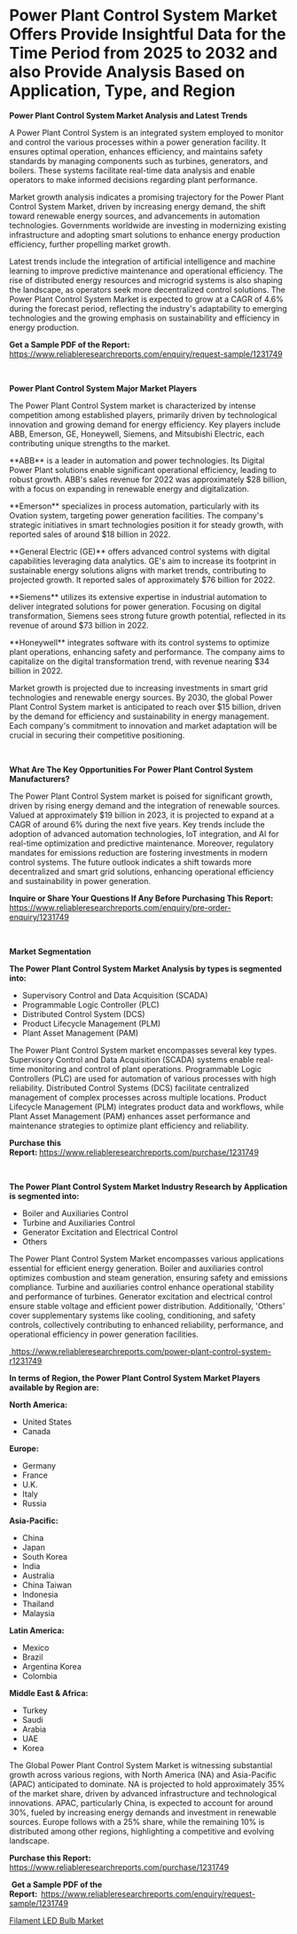 <p><h1>Power Plant Control System Market Offers Provide Insightful Data for the Time Period from 2025 to 2032 and also Provide Analysis Based on Application, Type, and Region</h1></p><p><strong>Power Plant Control System Market Analysis and Latest Trends</strong></p>
<p><p>A Power Plant Control System is an integrated system employed to monitor and control the various processes within a power generation facility. It ensures optimal operation, enhances efficiency, and maintains safety standards by managing components such as turbines, generators, and boilers. These systems facilitate real-time data analysis and enable operators to make informed decisions regarding plant performance.</p><p>Market growth analysis indicates a promising trajectory for the Power Plant Control System Market, driven by increasing energy demand, the shift toward renewable energy sources, and advancements in automation technologies. Governments worldwide are investing in modernizing existing infrastructure and adopting smart solutions to enhance energy production efficiency, further propelling market growth.</p><p>Latest trends include the integration of artificial intelligence and machine learning to improve predictive maintenance and operational efficiency. The rise of distributed energy resources and microgrid systems is also shaping the landscape, as operators seek more decentralized control solutions. The Power Plant Control System Market is expected to grow at a CAGR of 4.6% during the forecast period, reflecting the industry's adaptability to emerging technologies and the growing emphasis on sustainability and efficiency in energy production.</p></p>
<p><strong>Get a Sample PDF of the Report:&nbsp;</strong> <a href="https://www.reliableresearchreports.com/enquiry/request-sample/1231749?utm_campaign=3364&utm_medium=2&utm_source=Github&utm_content=ia&utm_term=07042025&utm_id=power-plant-control-system">https://www.reliableresearchreports.com/enquiry/request-sample/1231749</a></p>
<p>&nbsp;</p>
<p><strong>Power Plant Control System Major Market Players</strong></p>
<p><p>The Power Plant Control System market is characterized by intense competition among established players, primarily driven by technological innovation and growing demand for energy efficiency. Key players include ABB, Emerson, GE, Honeywell, Siemens, and Mitsubishi Electric, each contributing unique strengths to the market.</p><p>**ABB** is a leader in automation and power technologies. Its Digital Power Plant solutions enable significant operational efficiency, leading to robust growth. ABB's sales revenue for 2022 was approximately $28 billion, with a focus on expanding in renewable energy and digitalization.</p><p>**Emerson** specializes in process automation, particularly with its Ovation system, targeting power generation facilities. The company's strategic initiatives in smart technologies position it for steady growth, with reported sales of around $18 billion in 2022.</p><p>**General Electric (GE)** offers advanced control systems with digital capabilities leveraging data analytics. GE's aim to increase its footprint in sustainable energy solutions aligns with market trends, contributing to projected growth. It reported sales of approximately $76 billion for 2022.</p><p>**Siemens** utilizes its extensive expertise in industrial automation to deliver integrated solutions for power generation. Focusing on digital transformation, Siemens sees strong future growth potential, reflected in its revenue of around $73 billion in 2022.</p><p>**Honeywell** integrates software with its control systems to optimize plant operations, enhancing safety and performance. The company aims to capitalize on the digital transformation trend, with revenue nearing $34 billion in 2022.</p><p>Market growth is projected due to increasing investments in smart grid technologies and renewable energy sources. By 2030, the global Power Plant Control System market is anticipated to reach over $15 billion, driven by the demand for efficiency and sustainability in energy management. Each company's commitment to innovation and market adaptation will be crucial in securing their competitive positioning.</p></p>
<p>&nbsp;</p>
<p><strong>What Are The Key Opportunities For Power Plant Control System Manufacturers?</strong></p>
<p><p>The Power Plant Control System market is poised for significant growth, driven by rising energy demand and the integration of renewable sources. Valued at approximately $19 billion in 2023, it is projected to expand at a CAGR of around 6% during the next five years. Key trends include the adoption of advanced automation technologies, IoT integration, and AI for real-time optimization and predictive maintenance. Moreover, regulatory mandates for emissions reduction are fostering investments in modern control systems. The future outlook indicates a shift towards more decentralized and smart grid solutions, enhancing operational efficiency and sustainability in power generation.</p></p>
<p><strong>Inquire or Share Your Questions If Any Before Purchasing This Report:</strong> <a href="https://www.reliableresearchreports.com/enquiry/pre-order-enquiry/1231749?utm_campaign=3364&utm_medium=2&utm_source=Github&utm_content=ia&utm_term=07042025&utm_id=power-plant-control-system">https://www.reliableresearchreports.com/enquiry/pre-order-enquiry/1231749</a></p>
<p>&nbsp;</p>
<p><strong>Market Segmentation</strong></p>
<p><strong>The Power Plant Control System Market Analysis by types is segmented into:</strong></p>
<p><ul><li>Supervisory Control and Data Acquisition (SCADA)</li><li>Programmable Logic Controller (PLC)</li><li>Distributed Control System (DCS)</li><li>Product Lifecycle Management (PLM)</li><li>Plant Asset Management (PAM)</li></ul></p>
<p><p>The Power Plant Control System market encompasses several key types. Supervisory Control and Data Acquisition (SCADA) systems enable real-time monitoring and control of plant operations. Programmable Logic Controllers (PLC) are used for automation of various processes with high reliability. Distributed Control Systems (DCS) facilitate centralized management of complex processes across multiple locations. Product Lifecycle Management (PLM) integrates product data and workflows, while Plant Asset Management (PAM) enhances asset performance and maintenance strategies to optimize plant efficiency and reliability.</p></p>
<p><strong>Purchase this Report:&nbsp;</strong><a href="https://www.reliableresearchreports.com/purchase/1231749?utm_campaign=3364&utm_medium=2&utm_source=Github&utm_content=ia&utm_term=07042025&utm_id=power-plant-control-system">https://www.reliableresearchreports.com/purchase/1231749</a></p>
<p>&nbsp;</p>
<p><strong>The Power Plant Control System Market Industry Research by Application is segmented into:</strong></p>
<p><ul><li>Boiler and Auxiliaries Control</li><li>Turbine and Auxiliaries Control</li><li>Generator Excitation and Electrical Control</li><li>Others</li></ul></p>
<p><p>The Power Plant Control System Market encompasses various applications essential for efficient energy generation. Boiler and auxiliaries control optimizes combustion and steam generation, ensuring safety and emissions compliance. Turbine and auxiliaries control enhance operational stability and performance of turbines. Generator excitation and electrical control ensure stable voltage and efficient power distribution. Additionally, 'Others' cover supplementary systems like cooling, conditioning, and safety controls, collectively contributing to enhanced reliability, performance, and operational efficiency in power generation facilities.</p></p>
<p><a href="https://www.reliableresearchreports.com/power-plant-control-system-r1231749?utm_campaign=3364&utm_medium=2&utm_source=Github&utm_content=ia&utm_term=07042025&utm_id=power-plant-control-system">&nbsp;https://www.reliableresearchreports.com/power-plant-control-system-r1231749</a></p>
<p><strong>In terms of Region, the Power Plant Control System Market Players available by Region are:</strong></p>
<p>
    <p> <strong> North America: </strong>
        <ul>
            <li>United States</li>
            <li>Canada</li>
        </ul>
        </p> 
    <p> <strong> Europe: </strong>
        <ul>
            <li>Germany</li>
            <li>France</li>
            <li>U.K.</li>
            <li>Italy</li>
            <li>Russia</li>
        </ul>
        </p> 
    <p> <strong> Asia-Pacific: </strong>
        <ul>
            <li>China</li>
            <li>Japan</li>
            <li>South Korea</li>
            <li>India</li>
            <li>Australia</li>
            <li>China Taiwan</li>
            <li>Indonesia</li>
            <li>Thailand</li>
            <li>Malaysia</li>
        </ul>
        </p> 
    <p> <strong> Latin America: </strong>
        <ul>
            <li>Mexico</li>
            <li>Brazil</li>
            <li>Argentina Korea</li>
            <li>Colombia</li>
        </ul>
        </p> 
    <p> <strong> Middle East & Africa: </strong>
        <ul>
            <li>Turkey</li>
            <li>Saudi</li>
            <li>Arabia</li>
            <li>UAE</li>
            <li>Korea</li>
        </ul>
    </p>
    </p>
<p><p>The Global Power Plant Control System Market is witnessing substantial growth across various regions, with North America (NA) and Asia-Pacific (APAC) anticipated to dominate. NA is projected to hold approximately 35% of the market share, driven by advanced infrastructure and technological innovations. APAC, particularly China, is expected to account for around 30%, fueled by increasing energy demands and investment in renewable sources. Europe follows with a 25% share, while the remaining 10% is distributed among other regions, highlighting a competitive and evolving landscape.</p></p>
<p><strong>Purchase this Report: </strong><a href="https://www.reliableresearchreports.com/purchase/1231749?utm_campaign=3364&utm_medium=2&utm_source=Github&utm_content=ia&utm_term=07042025&utm_id=power-plant-control-system">https://www.reliableresearchreports.com/purchase/1231749</a></p>
<p>&nbsp;<strong>Get a Sample PDF of the Report:&nbsp;&nbsp;</strong><a href="https://www.reliableresearchreports.com/enquiry/request-sample/1231749?utm_campaign=3364&utm_medium=2&utm_source=Github&utm_content=ia&utm_term=07042025&utm_id=power-plant-control-system">https://www.reliableresearchreports.com/enquiry/request-sample/1231749</a></p>
<p><strong></strong></p>
<p><p><a href="https://github.com/cachuhashieb/Market-Research-Report-List-1/blob/main/filament-led-bulb-market.md?utm_campaign=3364&utm_medium=2&utm_source=Github&utm_content=ia&utm_term=07042025&utm_id=power-plant-control-system">Filament LED Bulb Market</a></p></p>